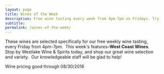 ```yaml
---
layout: page
title: Wines of the Week
description: Free wine tasting every week from 4pm-7pm on Fridays. Try four different wines every week and find your next favorite bottle.
subtitle:
permalink: /wines-of-the-week/
---
```



These wines are selected specifically for our free weekly wine tasting, every Friday from 4pm-7pm. &nbsp;This week's features–**West Coast Wines**. Stop by Westlake Wine & Spirits today, and shop our great wine selection and variety. &nbsp;Our knowledgeable staff will be glad to help!

Wine pricing good through 08/30/2016